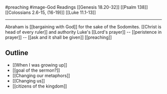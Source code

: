 #preaching #image-God 
Readings
	[[Genesis 18.20-32]]
	[[Psalm 138]]
	[[Colossians 2.6-15, (16-19)]]
	[[Luke 11.1-13]]

---

Abraham is [[bargaining with God]] for the sake of the Sodomites.
[[Christ is head of every ruler]] and authority
Luke's [[Lord's prayer]] -- [[peristence in prayer]] -- [[ask and it shall be given]]
[[preaching]]

## Outline
- [[When I was growing up]]
- [[goal of the sermon?]] 
- [[Changing our metaphors]] 
- [[Changing us]]
- [[citizens of the kingdom]]
